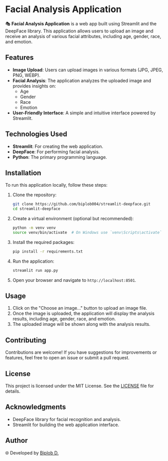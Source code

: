 # Facial Analysis Application

🎭 **Facial Analysis Application** is a web app built using Streamlit and the DeepFace library. This application allows users to upload an image and receive an analysis of various facial attributes, including age, gender, race, and emotion.

## Features

- **Image Upload**: Users can upload images in various formats (JPG, JPEG, PNG, WEBP).
- **Facial Analysis**: The application analyzes the uploaded image and provides insights on:
  - Age
  - Gender
  - Race
  - Emotion
- **User-Friendly Interface**: A simple and intuitive interface powered by Streamlit.

## Technologies Used

- **Streamlit**: For creating the web application.
- **DeepFace**: For performing facial analysis.
- **Python**: The primary programming language.

## Installation

To run this application locally, follow these steps:

1. Clone the repository:

   ```bash
   git clone https://github.com/biplob004/streamlit-deepface.git
   cd streamlit-deepface
   ```

2. Create a virtual environment (optional but recommended):

   ```bash
   python -m venv venv
   source venv/bin/activate  # On Windows use `venv\Scripts\activate`
   ```

3. Install the required packages:

   ```bash
   pip install -r requirements.txt
   ```

4. Run the application:

   ```bash
   streamlit run app.py
   ```

5. Open your browser and navigate to `http://localhost:8501`.

## Usage

1. Click on the "Choose an image..." button to upload an image file.
2. Once the image is uploaded, the application will display the analysis results, including age, gender, race, and emotion.
3. The uploaded image will be shown along with the analysis results.

## Contributing

Contributions are welcome! If you have suggestions for improvements or features, feel free to open an issue or submit a pull request.

## License

This project is licensed under the MIT License. See the [LICENSE](../LICENSE) file for details.

## Acknowledgments

- DeepFace library for facial recognition and analysis.
- Streamlit for building the web application interface.

## Author

🌐 Developed by [Biplob D.](https://github.com/biplob004)

